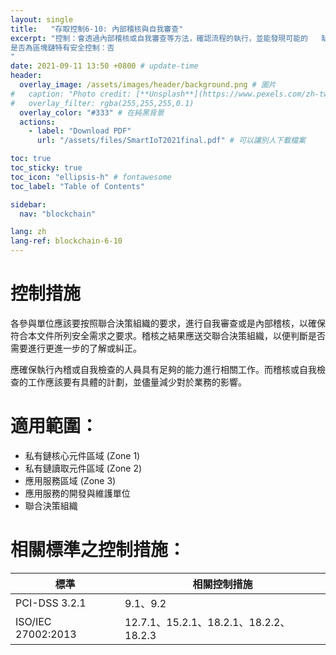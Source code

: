 ```yaml
---
layout: single
title:   "存取控制6-10: 內部稽核與自我審查"
excerpt: "控制：會透過內部稽核或自我審查等方法，確認流程的執行，並能發現可能的   缺失。<br><br>
是否為區塊鏈特有安全控制：否
" 
date: 2021-09-11 13:50 +0800 # update-time
header:
  overlay_image: /assets/images/header/background.png # 圖片
#   caption: "Photo credit: [**Unsplash**](https://www.pexels.com/zh-tw/search/earth/)" # 可以表示圖片來源
#   overlay_filter: rgba(255,255,255,0.1)
  overlay_color: "#333" # 在純黑背景
  actions:
    - label: "Download PDF"
      url: "/assets/files/SmartIoT2021final.pdf" # 可以讓別人下載檔案

toc: true
toc_sticky: true
toc_icon: "ellipsis-h" # fontawesome
toc_label: "Table of Contents"

sidebar:
  nav: "blockchain"

lang: zh
lang-ref: blockchain-6-10
---
```



# 控制措施
各參與單位應該要按照聯合決策組織的要求，進行自我審查或是內部稽核，以確保符合本文件所列安全需求之要求。稽核之結果應送交聯合決策組織，以便判斷是否需要進行更進一步的了解或糾正。

應確保執行內稽或自我檢查的人員具有足夠的能力進行相關工作。而稽核或自我檢查的工作應該要有具體的計劃，並儘量減少對於業務的影響。


# 適用範圍：
- 私有鏈核心元件區域 (Zone 1)
- 私有鏈讀取元件區域 (Zone 2)
- 應用服務區域 (Zone 3)
- 應用服務的開發與維護單位
- 聯合決策組織



# 相關標準之控制措施：

| 標準               | 相關控制措施      |
| ------------------ | ----------------- |
| PCI-DSS 3.2.1      | 9.1、9.2|
| ISO/IEC 27002:2013 | 12.7.1、15.2.1、18.2.1、18.2.2、18.2.3|



